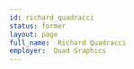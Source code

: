```yaml
---
id: richard_quadracci
status: former
layout: page
full_name:  Richard Quadracci
employer:  Quad Graphics
---
```

